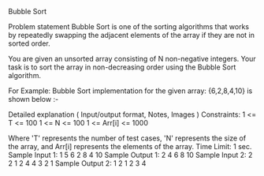 Bubble Sort

Problem statement
Bubble Sort is one of the sorting algorithms that works by repeatedly swapping the adjacent elements of the array if they are not in sorted order.

You are given an unsorted array consisting of N non-negative integers. Your task is to sort the array in non-decreasing order using the Bubble Sort algorithm.

For Example:
Bubble Sort implementation for the given array:  {6,2,8,4,10} is shown below :-

Detailed explanation ( Input/output format, Notes, Images )
Constraints:
1 <= T <= 100
1 <= N <= 100
1 <= Arr[i] <= 1000

Where 'T' represents the number of test cases, 'N' represents the size of the array, and Arr[i] represents the elements of the array.
Time Limit: 1 sec.
Sample Input 1:
1
5
6 2 8 4 10
Sample Output 1:
2 4 6 8 10
Sample Input 2:
2
2
1 2
4
4 3 2 1
Sample Output 2:
1 2
1 2 3 4